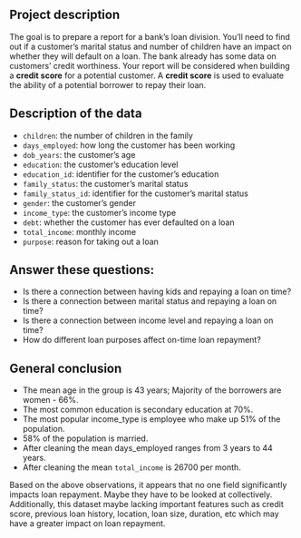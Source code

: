## Project description

The goal is to prepare a report for a bank’s loan division. You’ll need to find out if a customer’s marital status and number of children have an impact on whether they will default on a loan. The bank already has some data on customers’ credit worthiness.
Your report will be considered when building a **credit score** for a potential customer. A **credit score** is used to evaluate the ability of a potential borrower to repay their loan.

## Description of the data

- `children`: the number of children in the family
- `days_employed`: how long the customer has been working
- `dob_years`: the customer’s age
- `education`: the customer’s education level
- `education_id`: identifier for the customer’s education
- `family_status`: the customer’s marital status
- `family_status_id`: identifier for the customer’s marital status
- `gender`: the customer’s gender
- `income_type`: the customer’s income type
- `debt`: whether the customer has ever defaulted on a loan
- `total_income`: monthly income
- `purpose`: reason for taking out a loan

## Answer these questions:

- Is there a connection between having kids and repaying a loan on time?
- Is there a connection between marital status and repaying a loan on time?
- Is there a connection between income level and repaying a loan on time?
- How do different loan purposes affect on-time loan repayment?

## General conclusion

- The mean age in the group is 43 years; Majority of the borrowers are women - 66%.
- The most common education is secondary education at 70%.
- The most popular income_type is employee who make up 51% of the population.
- 58% of the population is married.
- After cleaning the mean days_employed ranges from 3 years to 44 years.
- After cleaning the mean `total_income` is 26700 per month.

Based on the above observations, it appears that no one field significantly impacts loan repayment. Maybe they have to be looked at collectively. Additionally, this dataset maybe lacking important features such as credit score, previous loan history, location, loan size, duration, etc which may have a greater impact on loan repayment.

